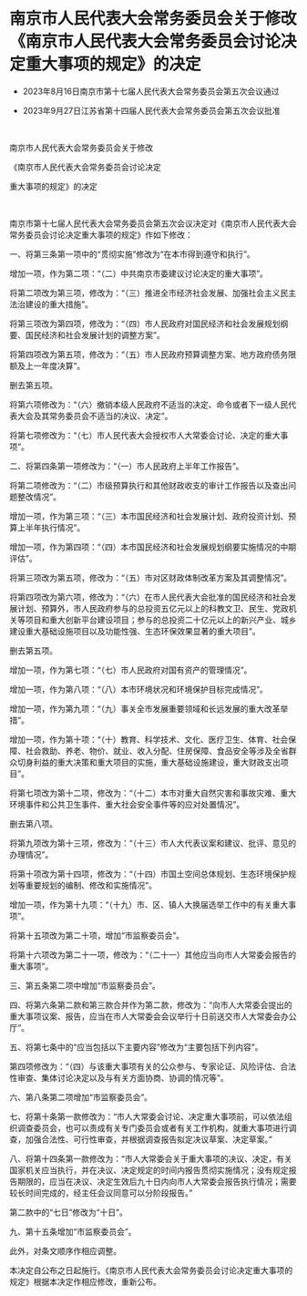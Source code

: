 # 南京市人民代表大会常务委员会关于修改《南京市人民代表大会常务委员会讨论决定重大事项的规定》的决定

- 2023年8月16日南京市第十七届人民代表大会常务委员会第五次会议通过

- 2023年9月27日江苏省第十四届人民代表大会常务委员会第五次会议批准

<!-- INFO END -->

​

南京市人民代表大会常务委员会关于修改

《南京市人民代表大会常务委员会讨论决定

重大事项的规定》的决定

​

南京市第十七届人民代表大会常务委员会第五次会议决定对《南京市人民代表大会常务委员会讨论决定重大事项的规定》作如下修改：

一、将第三条第一项中的“贯彻实施”修改为“在本市得到遵守和执行”。

增加一项，作为第二项：“（二）中共南京市委建议讨论决定的重大事项”。

将第二项改为第三项，修改为：“（三）推进全市经济社会发展、加强社会主义民主法治建设的重大措施”。

将第三项改为第四项，修改为：“（四）市人民政府对国民经济和社会发展规划纲要、国民经济和社会发展计划的调整方案”。

将第四项改为第五项，修改为：“（五）市人民政府预算调整方案、地方政府债务限额及上一年度决算”。

删去第五项。

将第六项修改为：“（六）撤销本级人民政府不适当的决定、命令或者下一级人民代表大会及其常务委员会不适当的决议、决定”。

将第七项修改为：“（七）市人民代表大会授权市人大常委会讨论、决定的重大事项”。

二、将第四条第一项修改为：“（一）市人民政府上半年工作报告”。

将第二项修改为：“（二）市级预算执行和其他财政收支的审计工作报告以及查出问题整改情况”。

增加一项，作为第三项：“（三）本市国民经济和社会发展计划、政府投资计划、预算上半年执行情况”。

增加一项，作为第四项：“（四）本市国民经济和社会发展规划纲要实施情况的中期评估”。

将第三项改为第五项，修改为：“（五）市对区财政体制改革方案及其调整情况”。

将第四项改为第六项，修改为：“（六）在市人民代表大会批准的国民经济和社会发展计划、预算外，市人民政府参与的总投资五亿元以上的科教文卫、民生、党政机关等项目和重大创新平台建设项目；参与的总投资二十亿元以上的新兴产业、城乡建设重大基础设施项目以及功能性强、生态环保效果显著的重大项目”。

删去第五项。

增加一项，作为第七项：“（七）市人民政府对国有资产的管理情况”。

增加一项，作为第八项：“（八）本市环境状况和环境保护目标完成情况”。

增加一项，作为第九项：“（九）事关全市发展重要领域和长远发展的重大改革举措”。

增加一项，作为第十项：“（十）教育、科学技术、文化、医疗卫生、体育、社会保障、社会救助、养老、物价、就业、收入分配、住房保障、食品安全等涉及全省群众切身利益的重大决策和重大项目的实施，重大基础设施建设，重大财政支出项目”。

将第七项改为第十二项，修改为：“（十二）本市对重大自然灾害和事故灾难、重大环境事件和公共卫生事件、重大社会安全事件等的应对处置情况”。

删去第八项。

将第九项改为第十三项，修改为：“（十三）市人大代表议案和建议、批评、意见的办理情况”。

将第十项改为第十四项，修改为：“（十四）市国土空间总体规划、生态环境保护规划等重要规划的编制、修改和实施情况”。

增加一项，作为第十九项：“（十九）市、区、镇人大换届选举工作中的有关重大事项”。

将第十五项改为第二十项，增加“市监察委员会”。

将第十六项改为第二十一项，修改为：“（二十一）其他应当向市人大常委会报告的重大事项”。

三、第五条第二项中增加“市监察委员会”。

四、将第六条第二款和第三款合并作为第二款，修改为：“向市人大常委会提出的重大事项议案、报告，应当在市人大常委会会议举行十日前送交市人大常委会办公厅”。

五、将第七条中的“应当包括以下主要内容”修改为“主要包括下列内容”。

第四项修改为：“（四）与该重大事项有关的公众参与、专家论证、风险评估、合法性审查、集体讨论决定以及与有关方面协商、协调的情况等”。

六、第八条第二项增加“市监察委员会”。

七、将第十条第一款修改为：“市人大常委会讨论、决定重大事项前，可以依法组织调查委员会，也可以责成有关专门委员会或者有关工作机构，就重大事项进行调查，加强合法性、可行性审查，并根据调查报告拟定决议草案、决定草案。”

八、将第十四条第一款修改为：“市人大常委会关于重大事项的决议、决定，有关国家机关应当执行，并在决议、决定规定的时间内报告贯彻实施情况；没有规定报告期限的，应当在决议、决定生效后九十日内向市人大常委会报告执行情况；需要较长时间完成的，经主任会议同意可以分阶段报告。”

第二款中的“七日”修改为“十日”。

九、第十五条增加“市监察委员会”。

此外，对条文顺序作相应调整。

本决定自公布之日起施行。《南京市人民代表大会常务委员会讨论决定重大事项的规定》根据本决定作相应修改，重新公布。
